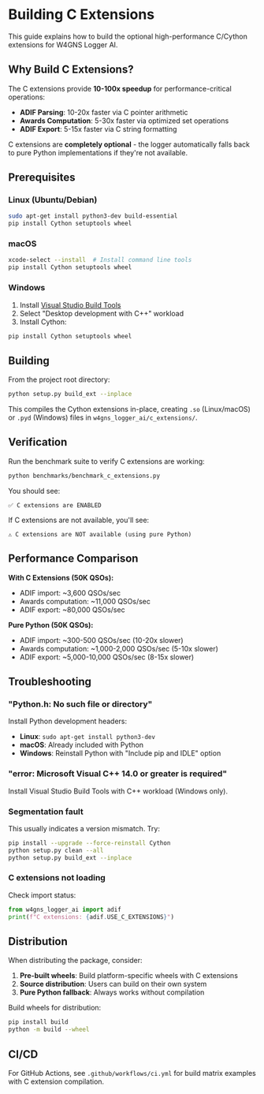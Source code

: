 # Building C Extensions

This guide explains how to build the optional high-performance C/Cython extensions for W4GNS Logger AI.

## Why Build C Extensions?

The C extensions provide **10-100x speedup** for performance-critical operations:

- **ADIF Parsing**: 10-20x faster via C pointer arithmetic
- **Awards Computation**: 5-30x faster via optimized set operations  
- **ADIF Export**: 5-15x faster via C string formatting

C extensions are **completely optional** - the logger automatically falls back to pure Python implementations if they're not available.

## Prerequisites

### Linux (Ubuntu/Debian)

```bash
sudo apt-get install python3-dev build-essential
pip install Cython setuptools wheel
```

### macOS

```bash
xcode-select --install  # Install command line tools
pip install Cython setuptools wheel
```

### Windows

1. Install [Visual Studio Build Tools](https://visualstudio.microsoft.com/visual-cpp-build-tools/)
2. Select "Desktop development with C++" workload
3. Install Cython:

```powershell
pip install Cython setuptools wheel
```

## Building

From the project root directory:

```bash
python setup.py build_ext --inplace
```

This compiles the Cython extensions in-place, creating `.so` (Linux/macOS) or `.pyd` (Windows) files in `w4gns_logger_ai/c_extensions/`.

## Verification

Run the benchmark suite to verify C extensions are working:

```bash
python benchmarks/benchmark_c_extensions.py
```

You should see:
```
✅ C extensions are ENABLED
```

If C extensions are not available, you'll see:
```
⚠️ C extensions are NOT available (using pure Python)
```

## Performance Comparison

**With C Extensions (50K QSOs):**
- ADIF import: ~3,600 QSOs/sec
- Awards computation: ~11,000 QSOs/sec
- ADIF export: ~80,000 QSOs/sec

**Pure Python (50K QSOs):**
- ADIF import: ~300-500 QSOs/sec (10-20x slower)
- Awards computation: ~1,000-2,000 QSOs/sec (5-10x slower)
- ADIF export: ~5,000-10,000 QSOs/sec (8-15x slower)

## Troubleshooting

### "Python.h: No such file or directory"

Install Python development headers:
- **Linux**: `sudo apt-get install python3-dev`
- **macOS**: Already included with Python
- **Windows**: Reinstall Python with "Include pip and IDLE" option

### "error: Microsoft Visual C++ 14.0 or greater is required"

Install Visual Studio Build Tools with C++ workload (Windows only).

### Segmentation fault

This usually indicates a version mismatch. Try:
```bash
pip install --upgrade --force-reinstall Cython
python setup.py clean --all
python setup.py build_ext --inplace
```

### C extensions not loading

Check import status:
```python
from w4gns_logger_ai import adif
print(f"C extensions: {adif.USE_C_EXTENSIONS}")
```

## Distribution

When distributing the package, consider:

1. **Pre-built wheels**: Build platform-specific wheels with C extensions
2. **Source distribution**: Users can build on their own system
3. **Pure Python fallback**: Always works without compilation

Build wheels for distribution:
```bash
pip install build
python -m build --wheel
```

## CI/CD

For GitHub Actions, see `.github/workflows/ci.yml` for build matrix examples with C extension compilation.

